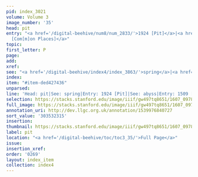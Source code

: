 ```yaml
---
pid: index_3021
volume: Volume 3
image_number: '35'
head: pit
entry: "<a href='/digital-beehive/num8/num_2833/'>1924 [Pit]</a>|<a href='/digital-beehive/num7/num_2229/'>1509
  [Com[m]on Places]</a>"
topic:
first_letter: P
page:
add:
xref:
see: "<a href='/digital-beehive/index4/index_3863/'>spring</a>|<a href='/digital-beehive/index5/index_4686/'>abyss</a>"
index:
item: "#item-ded427436"
unparsed:
line: 'Head: pit|See: spring|Entry: 1924 [Pit]|See: abyss|Entry: 1509 [Com[m]on Places]|#item-ded427436'
selection: https://stacks.stanford.edu/image/iiif/gw497tq8651/1607_0978/1652,2315,673,226/full/0/default.jpg
full_image: https://stacks.stanford.edu/image/iiif/gw497tq8651/1607_0978/full/full/0/default.jpg
annotation_uri: http://dev.llgc.org.uk/annotation/1539976840727
sort_value: '303532315'
insertion:
thumbnail: https://stacks.stanford.edu/image/iiif/gw497tq8651/1607_0978/1652,2315,673,226/150,/0/default.jpg
label: pit
location: "<a href='/digital-beehive/toc/toc3_35/'>Full Page</a>"
issue:
insertion_xref:
order: '0269'
layout: index_item
collection: index4
---
```

